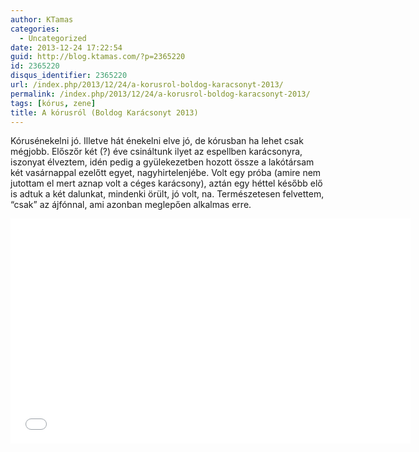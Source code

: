 ```yaml
---
author: KTamas
categories:
  - Uncategorized
date: 2013-12-24 17:22:54
guid: http://blog.ktamas.com/?p=2365220
id: 2365220
disqus_identifier: 2365220
url: /index.php/2013/12/24/a-korusrol-boldog-karacsonyt-2013/
permalink: /index.php/2013/12/24/a-korusrol-boldog-karacsonyt-2013/
tags: [kórus, zene]
title: A kórusról (Boldog Karácsonyt 2013)
---
```


Kórusénekelni jó. Illetve hát énekelni elve jó, de kórusban ha lehet csak mégjobb. Előszőr két (?) éve csináltunk ilyet az espellben karácsonyra, iszonyat élveztem, idén pedig a gyülekezetben hozott össze a lakótársam két vasárnappal ezelőtt egyet, nagyhirtelenjébe. Volt egy próba (amire nem jutottam el mert aznap volt a céges karácsony), aztán egy héttel később elő is adtuk a két dalunkat, mindenki örült, jó volt, na. Természetesen felvettem, &#8220;csak&#8221; az ájfónnal, ami azonban meglepően alkalmas erre.
<p><iframe width="640" height="360" src="//www.youtube.com/embed/yO3-z9Tg090?rel=0" frameborder="0" allowfullscreen=""></iframe></p>
